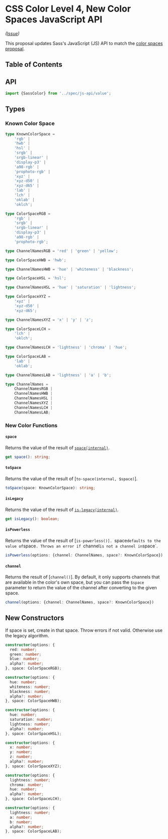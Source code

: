 # CSS Color Level 4, New Color Spaces JavaScript API

*([Issue](https://github.com/sass/sass/issues/2831))*

This proposal updates Sass's JavaScript (JS) API to match the [color spaces
proposal].

[color spaces proposal]: ./color-4-new-spaces.md

## Table of Contents

## API

```ts
import {SassColor} from '../spec/js-api/value';
```

## Types

### Known Color Space
```ts
type KnownColorSpace = 
    'rgb' |
    'hwb' |
    'hsl' |
    'srgb' |
    'srgb-linear' |
    'display-p3' |
    'a98-rgb' |
    'prophoto-rgb' |
    'xyz' |
    'xyz-d50' |
    'xyz-d65' |
    'lab' |
    'lch' |
    'oklab' |
    'oklch';

type ColorSpaceRGB = 
    'rgb' |
    'srgb' |
    'srgb-linear' |
    'display-p3' |
    'a98-rgb' |
    'prophoto-rgb';

type ChannelNamesRGB = 'red' | 'green' | 'yellow';

type ColorSpaceHWB = 'hwb';

type ChannelNamesHWB = 'hue' | 'whiteness' | 'blackness';

type ColorSpaceHSL = 'hsl';

type ChannelNamesHSL = 'hue' | 'saturation' | 'lightness';

type ColorSpaceXYZ = 
    'xyz' |
    'xyz-d50' |
    'xyz-d65';

type ChannelNamesXYZ = 'x' | 'y' | 'z';

type ColorSpaceLCH = 
    'lch' |
    'oklch';

type ChannelNamesLCH = 'lightness' | 'chroma' | 'hue';

type ColorSpaceLAB = 
    'lab' |
    'oklab';

type ChannelNamesLAB = 'lightness' | 'a' | 'b';

type ChannelNames = 
    ChannelNamesRGB |
    ChannelNamesHWB |
    ChannelNamesHSL |
    ChannelNamesXYZ |
    ChannelNamesLCH |
    ChannelNamesLAB;

```
### New Color Functions

#### `space`

Returns the value of the result of [`space(internal)`].

[`space(internal)`]: ../../color-4-new-spaces.md#colorspace-1

```ts
get space(): string;
```

#### `toSpace`

Returns the value of the result of [`to-space(internal, $space)`].

[`to-space(internal)`]: ../../color-4-new-spaces.md#colorto-space

```ts
toSpace(space: KnownColorSpace): string;
```

#### `isLegacy`

Returns the value of the result of [`is-legacy(internal)`].

[`is-legacy(internal)`]: ../../color-4-new-spaces.md#coloris-legacy

```ts
get isLegacy(): boolean;
```

#### `isPowerless`

Returns the value of the result of [`is-powerless()]. `space` defaults to the
value of `space`. Throws an error if
`channel` is not a channel in `space`.

[`is-powerless(internal)`]: ../../color-4-new-spaces.md#coloris-powerless

```ts
isPowerless(options: {channel: ChannelNames, space?: KnownColorSpace})
```

#### `channel`

Returns the result of [`channel()`]. By default, it
only supports channels that are available in the color's own space, but you can
pass the `$space` parameter to return the value of the channel after converting
to the given space.

```ts
channel(options: {channel: ChannelNames, space?: KnownColorSpace})
```

## New Constructors

If space is set, create in that space. Throw errors if not valid. Otherwise
use the legacy algorithm.

```ts
constructor(options: {
  red: number;
  green: number;
  blue: number;
  alpha?: number;
}, space: ColorSpaceRGB);

constructor(options: {
  hue: number;
  whiteness: number;
  blackness: number;
  alpha?: number;
}, space: ColorSpaceHWB);

constructor(options: {
  hue: number;
  saturation: number;
  lightness: number;
  alpha?: number;
}, space: ColorSpaceHSL);

constructor(options: {
  x: number;
  y: number;
  z: number;
  alpha?: number;
}, space: ColorSpaceXYZ);

constructor(options: {
  lightness: number;
  chroma: number;
  hue: number;
  alpha?: number;
}, space: ColorSpaceLCH);

constructor(options: {
  lightness: number;
  a: number;
  b: number;
  alpha?: number;
}, space: ColorSpaceLAB);
```